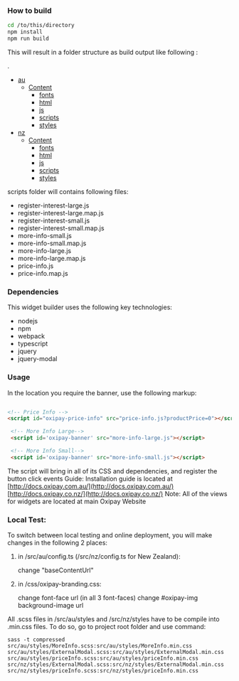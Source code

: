﻿### How to build

```bash
cd /to/this/directory
npm install
npm run build
```
This will result in a folder structure as build output like following :

.
 
* [au](./dir2)
    * [Content](./dir2)
        * [fonts](./dir2)
        * [html](./dir2)
        * [js](./dir2)
        * [scripts](./dir2)
        * [styles](./dir2)
* [nz](./dir2)
    * [Content](./dir2)
        * [fonts](./dir2)
        * [html](./dir2)
        * [js](./dir2)
        * [scripts](./dir2)
        * [styles](./dir2)

scripts folder will contains following files:
- register-interest-large.js
- register-interest-large.map.js
- register-interest-small.js
- register-interest-small.map.js
- more-info-small.js
- more-info-small.map.js
- more-info-large.js
- more-info-large.map.js
- price-info.js
- price-info.map.js

### Dependencies
This widget builder uses the following key technologies:
- nodejs
- npm
- webpack
- typescript
- jquery
- jquery-modal

### Usage

In the location you require the banner, use the following markup:

```HTML

<!-- Price Info -->
<script id="oxipay-price-info" src="price-info.js?productPrice=0"></script>

 <!-- More Info Large-->
 <script id='oxipay-banner' src="more-info-large.js"></script>

 <!-- More Info Small-->
 <script id='oxipay-banner' src="more-info-small.js"></script>
```
The script will bring in all of its CSS and dependencies, and register the button click events
Guide: Installation guide is located at [http://docs.oxipay.com.au/](http://docs.oxipay.com.au/)
[http://docs.oxipay.co.nz/](http://docs.oxipay.co.nz/)
Note: All of the views for widgets are located at main Oxipay Website

### Local Test:
To switch between local testing and online deployment, you will make changes in the following 2 places:
1. in /src/au/config.ts (/src/nz/config.ts for New Zealand):

    change "baseContentUrl"

2. in /css/oxipay-branding.css:

    change font-face url (in all 3 font-faces)
    change #oxipay-img background-image url

All .scss files in /src/au/styles and /src/nz/styles have to be compile into .min.css files.
To do so, go to project root folder and use command:
```
sass -t compressed src/au/styles/MoreInfo.scss:src/au/styles/MoreInfo.min.css src/au/styles/ExternalModal.scss:src/au/styles/ExternalModal.min.css src/au/styles/priceInfo.scss:src/au/styles/priceInfo.min.css src/nz/styles/ExternalModal.scss:src/nz/styles/ExternalModal.min.css src/nz/styles/priceInfo.scss:src/nz/styles/priceInfo.min.css
```